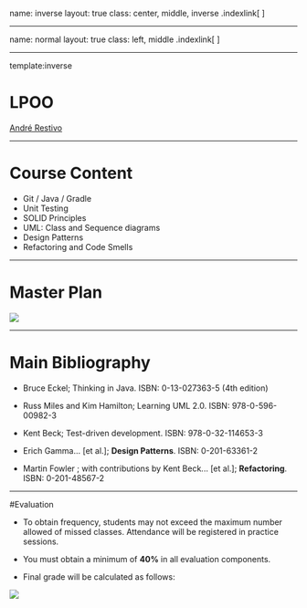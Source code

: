 name: inverse
layout: true
class: center, middle, inverse
.indexlink[[<i class="fa fa-arrow-circle-o-up"></i>](#) [<i class="fa fa-list-ul"></i>](#index) [<i class="fa fa-tint"></i>](../change-color.php)[<i class="fa fa-file-pdf-o"></i>](download)]

---

name: normal
layout: true
class: left, middle
.indexlink[[<i class="fa fa-arrow-circle-o-up"></i>](#) [<i class="fa fa-list-ul"></i>](#index) [<i class="fa fa-tint"></i>](../change-color.php)[<i class="fa fa-file-pdf-o"></i>](download)]

---

template:inverse
# LPOO
<a href="http://www.fe.up.pt/~arestivo">André Restivo</a>

---

# Course Content

* Git / Java / Gradle
* Unit Testing
* SOLID Principles
* UML: Class and Sequence diagrams
* Design Patterns
* Refactoring and Code Smells

---

# Master Plan

![](assets/lpoo/lpoo-classes.svg)

---

# Main Bibliography

* Bruce Eckel; Thinking in Java. ISBN: 0-13-027363-5 (4th edition)

* Russ Miles and Kim Hamilton; Learning UML 2.0. ISBN: 978-0-596-00982-3
 
* Kent Beck; Test-driven development. ISBN: 978-0-32-114653-3

* Erich Gamma... [et al.]; **Design Patterns**. ISBN: 0-201-63361-2
 
* Martin Fowler ; with contributions by Kent Beck... [et al.]; **Refactoring**. ISBN: 0-201-48567-2 

---

#Evaluation

* To obtain frequency, students may not exceed the maximum number allowed of missed classes. Attendance will be registered in practice sessions.

* You must obtain a minimum of **40%** in all evaluation components.

* Final grade will be calculated as follows:

![](assets/lpoo/lpoo-evaluation.svg)